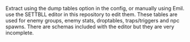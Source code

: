 Extract using the dump tables option in the config, or manually using Emil. use the SETTBLL editor in this repository to edit them. These tables are used for enemy groups, enemy stats, droptables, traps/triggers and npc spawns. There are schemas included with the editor but they are very incomplete.
